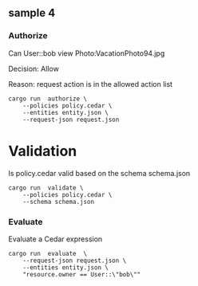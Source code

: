 ## sample 4

### Authorize

 Can User::bob view Photo:VacationPhoto94.jpg

 Decision: Allow

 Reason: request action is in the allowed action list
```
cargo run  authorize \
    --policies policy.cedar \
    --entities entity.json \
    --request-json request.json
```




# Validation

Is policy.cedar valid based on the schema schema.json

```
cargo run  validate \
    --policies policy.cedar \
    --schema schema.json
```

### Evaluate

Evaluate a Cedar expression

```
cargo run  evaluate  \
    --request-json request.json \
    --entities entity.json \
    "resource.owner == User::\"bob\""
```